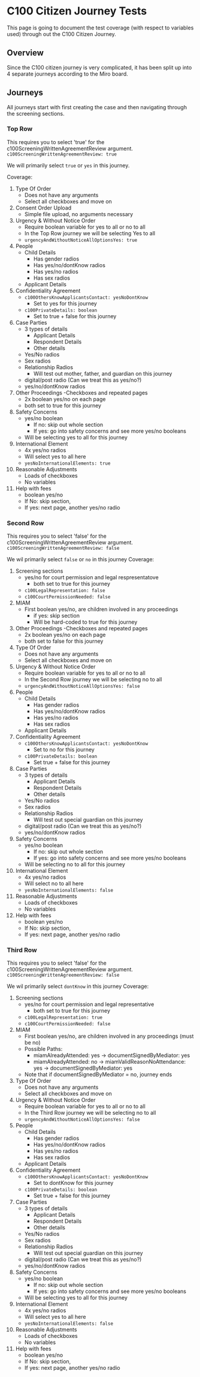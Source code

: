 # C100 Citizen Journey Tests
This page is going to document the test coverage (with respect to variables used) through out the C100 Citizen Journey.

## Overview
Since the C100 citizen journey is very complicated, it has been split up into 4 separate journeys according to the Miro board.

## Journeys
All journeys start with first creating the case and then navigating through the screening sections.
### Top Row
This requires you to select 'true' for the c100ScreeningWrittenAgreementReview argument.
`c100ScreeningWrittenAgreementReview: true`

We will primarily select `true` or `yes` in this journey.

Coverage:
1. Type Of Order
   - Does not have any arguments
   - Select all checkboxes and move on
2. Consent Order Upload
   - Simple file upload, no arguments necessary
3. Urgency & Without Notice Order
   - Require boolean variable for yes to all or no to all
   - In the Top Row journey we will be selecting Yes to all
   - `urgencyAndWithoutNoticeAllOptionsYes: true`
4. People
   - Child Details
     - Has gender radios
     - Has yes/no/dontKnow radios
     - Has yes/no radios
     - Has sex radios 
   - Applicant Details
5. Confidentiality Agreement
   - `c100OthersKnowApplicantsContact: yesNoDontKnow`
     - Set to yes for this journey
   - `c100PrivateDetails: boolean`
     - Set to true + false for this journey
6. Case Parties
   - 3 types of details
     - Applicant Details
     - Respondent Details
     - Other details
   - Yes/No radios
   - Sex radios
   - Relationship Radios
     - Will test out mother, father, and guardian on this journey
   - digital/post radio (Can we treat this as yes/no?)
   - yes/no/dontKnow radios
7. Other Proceedings
   -Checkboxes and repeated pages
    - 2x boolean yes/no on each page
    - both set to true for this journey
8. Safety Concerns
   - yes/no boolean
     - If no: skip out whole section
     - If yes: go into safety concerns and see more yes/no booleans
   - Will be selecting yes to all for this journey
9. International Element
   - 4x yes/no radios
   - Will select yes to all here
   - `yesNoInternationalElements: true`
10. Reasonable Adjustments 
    - Loads of checkboxes 
    - No variables
11. Help with fees
    - boolean yes/no
    - If No: skip section,
    - If yes: next page, another yes/no radio

### Second Row
This requires you to select 'false' for the c100ScreeningWrittenAgreementReview argument.
`c100ScreeningWrittenAgreementReview: false`

We wil primarily select `false` or `no` in this journey
Coverage:
1. Screening sections
    - yes/no for court permission and legal respresentatove
      - both set to true for this journey
    - `c100LegalRepresentation: false`
    - `c100CourtPermissionNeeded: false`
2. MIAM
    - First boolean yes/no, are children involved in any proceedings
      - if yes: skip section
      - Will be hard-coded to true for this journey
3. Other Proceedings
      -Checkboxes and repeated pages
    - 2x boolean yes/no on each page
    - both set to false for this journey
4. Type Of Order
    - Does not have any arguments
    - Select all checkboxes and move on
5. Urgency & Without Notice Order
    - Require boolean variable for yes to all or no to all
    - In the Second Row journey we will be selecting no to all
    - `urgencyAndWithoutNoticeAllOptionsYes: false`
6. People
    - Child Details
        - Has gender radios
        - Has yes/no/dontKnow radios
        - Has yes/no radios
        - Has sex radios
    - Applicant Details
7. Confidentiality Agreement
    - `c100OthersKnowApplicantsContact: yesNoDontKnow`
        - Set to no for this journey
    - `c100PrivateDetails: boolean`
        - Set true + false for this journey
8. Case Parties
    - 3 types of details
        - Applicant Details
        - Respondent Details
        - Other details
    - Yes/No radios
    - Sex radios
    - Relationship Radios
        - Will test out special guardian on this journey
    - digital/post radio (Can we treat this as yes/no?)
    - yes/no/dontKnow radios
9. Safety Concerns
    - yes/no boolean
        - If no: skip out whole section
        - If yes: go into safety concerns and see more yes/no booleans
    - Will be selecting no to all for this journey
10. International Element
    - 4x yes/no radios
    - Will select no to all here
    - `yesNoInternationalElements: false`
11. Reasonable Adjustments
    - Loads of checkboxes
    - No variables
12. Help with fees
    - boolean yes/no
    - If No: skip section,
    - If yes: next page, another yes/no radio

### Third Row
This requires you to select 'false' for the c100ScreeningWrittenAgreementReview argument.
`c100ScreeningWrittenAgreementReview: false`

We wil primarily select `dontKnow` in this journey
Coverage:
1. Screening sections
    - yes/no for court permission and legal representative
        - both set to true for this journey
    - `c100LegalRepresentation: true`
    - `c100CourtPermissionNeeded: false`
2. MIAM
    - First boolean yes/no, are children involved in any proceedings (must be no)
    - Possible Paths:
      - miamAlreadyAttended: yes -> documentSignedByMediator: yes
      - miamAlreadyAttended: no -> miamValidReasonNoAttendance: yes -> documentSignedByMediator: yes
    - Note that if documentSignedByMediator = no, journey ends
3. Type Of Order
    - Does not have any arguments
    - Select all checkboxes and move on
4. Urgency & Without Notice Order
    - Require boolean variable for yes to all or no to all
    - In the Third Row journey we will be selecting no to all
    - `urgencyAndWithoutNoticeAllOptionsYes: false`
5. People
    - Child Details
        - Has gender radios
        - Has yes/no/dontKnow radios
        - Has yes/no radios
        - Has sex radios
    - Applicant Details
6. Confidentiality Agreement
    - `c100OthersKnowApplicantsContact: yesNoDontKnow`
        - Set to dontKnow for this journey
    - `c100PrivateDetails: boolean`
        - Set true + false for this journey
7. Case Parties
    - 3 types of details
        - Applicant Details
        - Respondent Details
        - Other details
    - Yes/No radios
    - Sex radios
    - Relationship Radios
        - Will test out special guardian on this journey
    - digital/post radio (Can we treat this as yes/no?)
    - yes/no/dontKnow radios
8. Safety Concerns
    - yes/no boolean
        - If no: skip out whole section
        - If yes: go into safety concerns and see more yes/no booleans
    - Will be selecting yes to all for this journey
9. International Element
    - 4x yes/no radios
    - Will select yes to all here
    - `yesNoInternationalElements: false`
10. Reasonable Adjustments
    - Loads of checkboxes
    - No variables
11. Help with fees
    - boolean yes/no
    - If No: skip section,
    - If yes: next page, another yes/no radio
